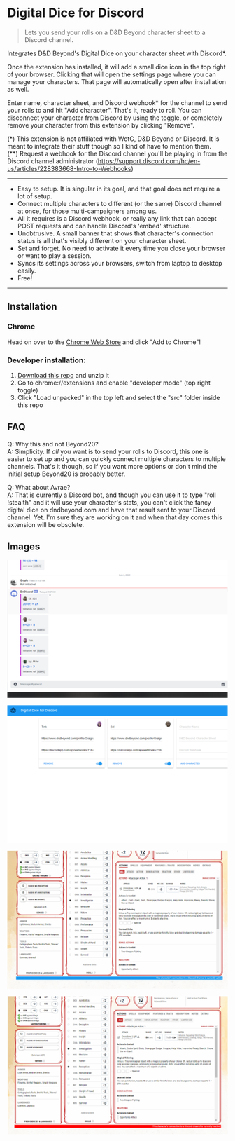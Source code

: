 # Digital Dice for Discord
>Lets you send your rolls on a D&D Beyond character sheet to a Discord channel. 

Integrates D&D Beyond's Digital Dice on your character sheet with Discord*.

Once the extension has installed, it will add a small dice icon in the top right of your browser. Clicking that will 
open the settings page where you can manage your characters. That page will automatically open after installation as 
well.

Enter name, character sheet, and Discord webhook* for the channel to send your rolls to and hit "Add character". 
That's it, ready to roll. You can disconnect your character from Discord by using the toggle, or completely remove 
your character from this extension by clicking "Remove".

(\*) This extension is not affiliated with WotC, D&D Beyond or Discord. It is meant to integrate their stuff 
though so I kind of have to mention them.  
(\*\*) Request a webhook for the Discord channel you'll be playing in from the Discord channel administrator 
(https://support.discord.com/hc/en-us/articles/228383668-Intro-to-Webhooks)

-----------------------------------------------------------------------

- Easy to setup. It is singular in its goal, and that goal does not require a lot of setup.
- Connect multiple characters to different (or the same) Discord channel at once, for those multi-campaigners among us.
- All it requires is a Discord webhook, or really any link that can accept POST requests and can handle Discord's 'embed' structure.
- Unobtrusive. A small banner that shows that character's connection status is all that's visibly different on your character sheet.
- Set and forget. No need to activate it every time you close your browser or want to play a session.
- Syncs its settings across your browsers, switch from laptop to desktop easily.
- Free!

-----------------------------------------------------------------------
## Installation

### Chrome

Head on over to the [Chrome Web Store](https://chrome.google.com/webstore/detail/digital-dice-for-discord/oihhmjdpffiifofgmhkjimhnbfhelinm) and click "Add to Chrome"!

### Developer installation:
1. [Download this repo](https://github.com/nick-vanpraet/dndbeyonddigitaldicefordiscord/archive/master.zip) and unzip it
2. Go to chrome://extensions and enable "developer mode" (top right toggle)
3. Click "Load unpacked" in the top left and select the "src" folder inside this repo

## FAQ

Q: Why this and not Beyond20?  
A: Simplicity. If *all* you want is to send your rolls to Discord, this one is easier to set up and you can quickly 
connect multiple characters to multiple channels. That's it though, so if you want more options or don't mind the 
initial setup Beyond20 is probably better.

Q: What about Avrae?  
A: That is currently a Discord bot, and though you can use it to type "roll !stealth" and it will use your character's 
stats, you can't click the fancy digital dice on dndbeyond.com and have that result sent to your Discord channel. Yet. 
I'm sure they are working on it and when that day comes this extension will be obsolete.

## Images

![alt text](store/slides/discord-msg.png "The dice roll after it is sent to Discord.")

![alt text](store/slides/settings.png "The settings pane.")

![alt text](store/slides/tinkconnected.png "Connected.")

![alt text](store/slides/tinkdisconnected.png "Disconnected.")